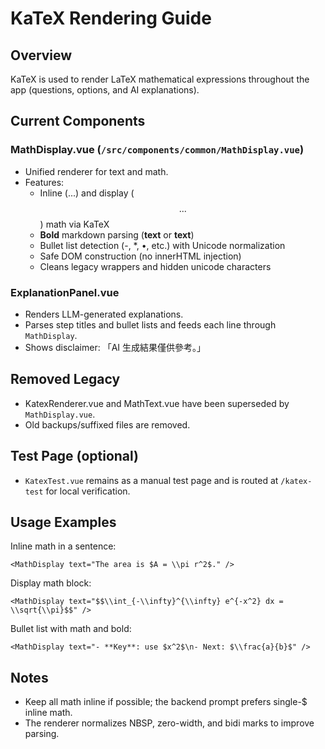 # KaTeX Rendering Guide

## Overview
KaTeX is used to render LaTeX mathematical expressions throughout the app (questions, options, and AI explanations).

## Current Components

### MathDisplay.vue (`/src/components/common/MathDisplay.vue`)
- Unified renderer for text and math.
- Features:
  - Inline ($...$) and display ($$...$$) math via KaTeX
  - **Bold** markdown parsing (**text** or __text__)
  - Bullet list detection (-, *, •, etc.) with Unicode normalization
  - Safe DOM construction (no innerHTML injection)
  - Cleans legacy wrappers and hidden unicode characters

### ExplanationPanel.vue
- Renders LLM-generated explanations.
- Parses step titles and bullet lists and feeds each line through `MathDisplay`.
- Shows disclaimer: 「AI 生成結果僅供參考。」

## Removed Legacy
- KatexRenderer.vue and MathText.vue have been superseded by `MathDisplay.vue`.
- Old backups/suffixed files are removed.

## Test Page (optional)
- `KatexTest.vue` remains as a manual test page and is routed at `/katex-test` for local verification.

## Usage Examples

Inline math in a sentence:
```vue
<MathDisplay text="The area is $A = \\pi r^2$." />
```

Display math block:
```vue
<MathDisplay text="$$\\int_{-\\infty}^{\\infty} e^{-x^2} dx = \\sqrt{\\pi}$$" />
```

Bullet list with math and bold:
```vue
<MathDisplay text="- **Key**: use $x^2$\n- Next: $\\frac{a}{b}$" />
```

## Notes
- Keep all math inline if possible; the backend prompt prefers single-$ inline math.
- The renderer normalizes NBSP, zero-width, and bidi marks to improve parsing.
